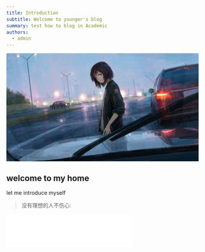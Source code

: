 ```yaml
---
title: Introduction
subtitle: Welcome to younger's blog
summary: test how to blog in Academic 
authors:
  - admin
---
```


![png](./test.png)

## welcome to my home
let me introduce myself

>没有理想的人不伤心:
<iframe frameborder="no" border="0" marginwidth="0" marginheight="0" width=330 height=86 src="//music.163.com/outchain/player?type=2&id=28009051&auto=1&height=66"></iframe>